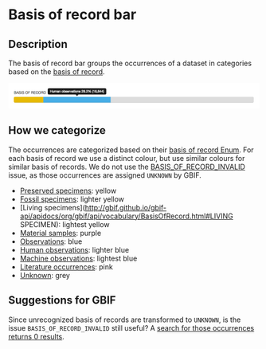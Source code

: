 # Basis of record bar

## Description

The basis of record bar groups the occurrences of a dataset in categories based on the [basis of record](http://gbif.github.io/gbif-api/apidocs/org/gbif/api/vocabulary/BasisOfRecord.html).

![screenshot](../images/features/basis-of-record-bar-42319b8f-9b9d-448d-969f-656792a69176.png)

## How we categorize

The occurrences are categorized based on their [basis of record Enum](basis-of-record-bar-42319b8f-9b9d-448d-969f-656792a69176). For each basis of record we use a distinct colour, but use similar colours for similar basis of records. We do not use the [BASIS_OF_RECORD_INVALID](http://gbif.github.io/gbif-api/apidocs/org/gbif/api/vocabulary/OccurrenceIssue.html#BASIS_OF_RECORD_INVALID) issue, as those occurrences are assigned `UNKNOWN` by GBIF.

* [Preserved specimens](http://gbif.github.io/gbif-api/apidocs/org/gbif/api/vocabulary/BasisOfRecord.html#PRESERVED_SPECIMEN): yellow
* [Fossil specimens](http://gbif.github.io/gbif-api/apidocs/org/gbif/api/vocabulary/BasisOfRecord.html#FOSSIL_SPECIMEN): lighter yellow
* [Living specimens](http://gbif.github.io/gbif-api/apidocs/org/gbif/api/vocabulary/BasisOfRecord.html#LIVING SPECIMEN): lightest yellow
* [Material samples](http://gbif.github.io/gbif-api/apidocs/org/gbif/api/vocabulary/BasisOfRecord.html#MATERIAL_SAMPLE): purple
* [Observations](http://gbif.github.io/gbif-api/apidocs/org/gbif/api/vocabulary/BasisOfRecord.html#OBSERVATION): blue
* [Human observations](http://gbif.github.io/gbif-api/apidocs/org/gbif/api/vocabulary/BasisOfRecord.html#HUMAN_OBSERVATION): lighter blue
* [Machine observations](http://gbif.github.io/gbif-api/apidocs/org/gbif/api/vocabulary/BasisOfRecord.html#MACHINE_OBSERVATION): lightest blue
* [Literature occurrences](http://gbif.github.io/gbif-api/apidocs/org/gbif/api/vocabulary/BasisOfRecord.html#LITERATURE): pink
* [Unknown](http://gbif.github.io/gbif-api/apidocs/org/gbif/api/vocabulary/BasisOfRecord.html#UNKNOWN): grey

## Suggestions for GBIF

Since unrecognized basis of records are transformed to `UNKNOWN`, is the issue `BASIS_OF_RECORD_INVALID` still useful? A [search for those occurrences returns 0 results](http://www.gbif.org/occurrence/search?ISSUE=BASIS_OF_RECORD_INVALID).

